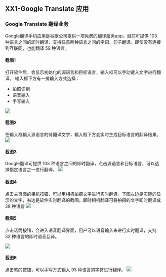 ## XX1-Google Translate 应用

### Google Translate 翻译业务 

Google翻译手机应用是谷歌公司提供一项免费的翻译服务app，目前可提供 103 种语言之间的即时翻译，支持任意两种语言之间的字词、句子翻译。即使没有连接到互联网，也能翻译 59 种语言。

#### 截图1
打开软件后，会显示初始化的源语言和目标语言，输入框可以手动键入文字进行翻译。
输入框下方有一排输入方式选择：

* 拍照识别
* 语音输入
* 手写输入

<img src="https://github.com/BeAShaper/Hello-World/blob/master/1.png">

#### 截图2
在输入框输入源语言的待翻译文字，输入框下方会实时生成目标语言的翻译结果。
<img src="https://github.com/BeAShaper/Hello-World/blob/master/2.png">

#### 截图3
Google翻译可提供 103 种语言之间的即时翻译，点击源语言和目标语言，可以选择指定语言之一进行翻译。
<img src="https://github.com/BeAShaper/Hello-World/blob/master/3.png">

#### 截图4
点击主页面的相机按钮，可以用相机拍摄文字进行实时翻译。下图左边是实际的显示的文字，右边是软件实时翻译的截图。即时相机翻译可将拍摄的文字即时翻译成 38 种语言
<img src="https://github.com/BeAShaper/Hello-World/blob/master/4.png">

#### 截图5
点击话筒按钮，会进入语音翻译界面，用户可以语音输入来进行实时翻译，支持 32 种语言的即时语音互译。

<img src="https://github.com/BeAShaper/Hello-World/blob/master/5.png">

#### 截图6
点击笔的按钮，可以手写方式输入 93 种语言的字符进行翻译。
<img src="https://github.com/BeAShaper/Hello-World/blob/master/6.png">

